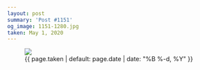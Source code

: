 ```yaml
---
layout: post
summary: 'Post #1151'
og_image: 1151-1280.jpg
taken: May 1, 2020
---
```


<figure class="post">
 <img sizes="(min-width: 700px) 50vw, calc(100vw - 2rem)" src="{{ site.assets_url }}/1151-640.jpg" srcset="{{ site.assets_url }}/1151-320.jpg 320w, {{ site.assets_url }}/1151-640.jpg 640w, {{ site.assets_url }}/1151-960.jpg 960w, {{ site.assets_url }}/1151-1280.jpg 1280w"/>
 <figcaption>
  <time>
   {{ page.taken | default: page.date | date: "%B %-d, %Y" }}
  </time>
 </figcaption>
</figure>

